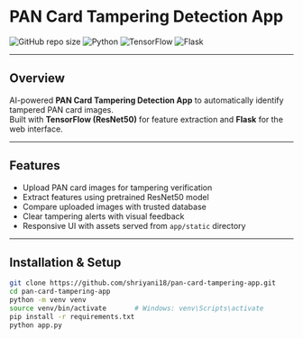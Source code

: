 # PAN Card Tampering Detection App

![GitHub repo size](https://img.shields.io/github/repo-size/shriyani18/pan-card-tampering-app?style=for-the-badge)
![Python](https://img.shields.io/badge/python-v3.8+-blue?style=for-the-badge)
![TensorFlow](https://img.shields.io/badge/tensorflow-v2.x-orange?style=for-the-badge)
![Flask](https://img.shields.io/badge/flask-v2.0-green?style=for-the-badge)

---

## Overview

AI-powered **PAN Card Tampering Detection App** to automatically identify tampered PAN card images.  
Built with **TensorFlow (ResNet50)** for feature extraction and **Flask** for the web interface.

---

## Features

- Upload PAN card images for tampering verification  
- Extract features using pretrained ResNet50 model  
- Compare uploaded images with trusted database  
- Clear tampering alerts with visual feedback  
- Responsive UI with assets served from `app/static` directory

---

## Installation & Setup

```bash
git clone https://github.com/shriyani18/pan-card-tampering-app.git
cd pan-card-tampering-app
python -m venv venv
source venv/bin/activate       # Windows: venv\Scripts\activate
pip install -r requirements.txt
python app.py
